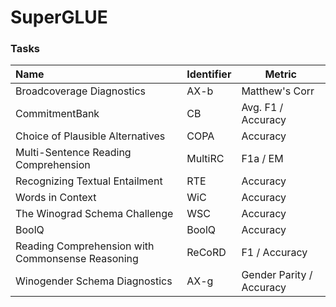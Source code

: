 # SuperGLUE

### Tasks

|Name|Identifier|Metric|
|:-|:-|-|
|Broadcoverage Diagnostics|AX-b|Matthew's Corr|
|CommitmentBank|CB|Avg. F1 / Accuracy|
|Choice of Plausible Alternatives|COPA|Accuracy|
|Multi-Sentence Reading Comprehension|MultiRC|F1a / EM|
|Recognizing Textual Entailment|RTE|Accuracy|
|Words in Context|WiC|Accuracy|
|The Winograd Schema Challenge|WSC|Accuracy|
|BoolQ|BoolQ|Accuracy|
|Reading Comprehension with Commonsense Reasoning|ReCoRD|F1 / Accuracy|
|Winogender Schema Diagnostics|AX-g|Gender Parity / Accuracy|
